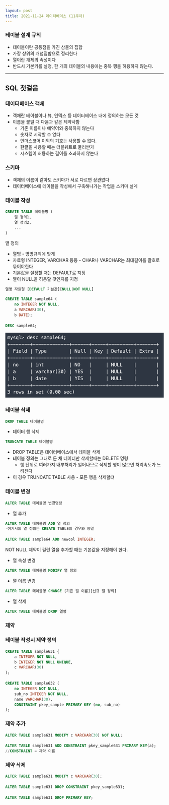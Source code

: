 ```yaml
---
layout: post
title: 2021-11-24 데이터베이스 (11주차)
---
```


### 테이블 설계 규칙

- 테이블이란 공통점을 가진 삼물의 집합
- 가장 상위의 개념집합으로 정리한다
- 열이란 개체의 속성이다
- 반드시 기본키를 설정, 한 개의 테이블의 내용에는 중복 행을 허용하지 않는다.

---

## SQL 첫걸음

### 데이터베이스 객체

- 객체란 테이블이나 뷰, 인덱스 등 데이터베이스 내에 정의하는 모든 것
- 이름을 붙일 때 다음과 같은 제약사함
    - 기존 이름이나 예약어와 중복하지 않는다
    - 숫자로 시작할 수 없다
    - 언더스코어 이외의 기호는 사용할 수 없다.
    - 한글을 사용할 때는 더블퀘트로 둘러싼가
    - 시스템이 허묭하는 길이를 초과하지 않는다

### 스키마

- 객체의 이름이 같아도 스키마가 서로 다르면 상관없다
- 데이터베이스에 테이블을 작성해서 구축해나가는 작업을 스키마 설계

### 테이블 작성

```sql
CREATE TABLE 테이블명 (
	열 정의1,
	열 정의2,
	...
)
```

열 정의

- 열명 - 명명규칙에 맞게
- 자료형 INTEGER, VARCHAR 등등 - CHAR나 VARCHAR는 최대길이를 괄호로 묶어야한다
- 기본값을 설정할 때는 DEFAULT로 지정
- 열이 NULL을 허용할 것인지를 지정

```sql
열명 자료형 [DEFAULT 기본값][NULL|NOT NULL]
```

```sql
CREATE TABLE sample64 (
	no INTEGER NOT NULL,
	a VARCHAR(30),
	b DATE);

DESC sample64;
```

![image](https://github.com/POL6463/POL6463.github.io/blob/master/images/db_week11/image0.png?raw=true)

### 테이블 삭제

```sql
DROP TABLE 테이블명
```

- 데이터 행 삭제

```sql
TRUNCATE TABLE 테이블명
```

- DROP TABLE은 데이터베이스에서 테이블 삭제
- 테이블 정의는 그대로 둔 채 데이터만 삭제할때는 DELETE 명령
    - 행 단위로 여러가지 내부처리가 일어나므로 삭제할 행이 많으면 처리속도가 느려진다
- 이 경우 TRUNCATE TABLE 사용 - 모든 행을 삭제할떄

### 테이블 변경

```sql
ALTER TABLE 테이블명 변경명령
```

- 열 추가

```sql
ALTER TABLE 테이블명 ADD 열 정의
-여기서의 열 정의는 CREATE TABLE의 경우와 동일

ALTER TABLE sample64 ADD newcol INTEGER;
```

NOT NULL 제약이 걸린 열을 추가할 때는 기본값을 지정해야 한다.

- 열 속성 변경

```sql
ALTER TABLE 테이블명 MODIFY 열 정의
```

- 열 이름 변경

```sql
ALTER TABLE 테이블명 CHANGE [기존 열 이름][신규 열 정의]
```

- 열 삭제

```sql
ALTER TABLE 테이블명 DROP 열명
```

### 제약

### 테이블 작성시 제약 정의

```sql
CREATE TABLE sample631 {
	a INTEGER NOT NULL,
	b INTEGER NOT NULL UNIQUE,
	c VARCHAR(30)
);

CREATE TABLE sample632 (
	no INTEGER NOT NULL,
	sub_no INTEGER NOT NULL,
	name VARCHAR(30),
	CONSTRAINT pkey_sample PRIMARY KEY (no, sub_no)
);
```

### 제약 추가

```sql
ALTER TABLE sample631 MODIFY c VARCHAR(30) NOT NULL;

ALTER TABLE sample631 ADD CONSTRAINT pkey_sample631 PRIMARY KEY(a);
//CONSTRAINT = 제약 이름
```

### 제약 삭제

```sql
ALTER TABLE sample631 MODIFY c VARCHAR(30);

ALTER TABLE sample631 DROP CONSTRAINT pkey_sample631;

ALTER TABLE sample631 DROP PRIMARY KEY;
```